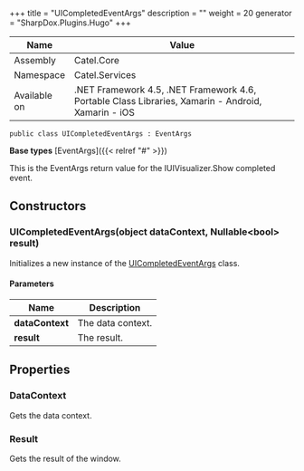

+++
title = "UICompletedEventArgs" 
description = ""
weight = 20
generator = "SharpDox.Plugins.Hugo"
+++

Name|Value
---|---
Assembly|Catel.Core
Namespace|Catel.Services
Available on|.NET Framework 4.5, .NET Framework 4.6, Portable Class Libraries, Xamarin - Android, Xamarin - iOS

```
public class UICompletedEventArgs : EventArgs
```

**Base types**
[EventArgs]({{&lt; relref "#" &gt;}})

This is the EventArgs return value for the IUIVisualizer.Show completed event.

## Constructors

### UICompletedEventArgs(object dataContext, Nullable&lt;bool&gt; result)

Initializes a new instance of the [UICompletedEventArgs](#) class.

#### Parameters

Name|Description
---|---
**dataContext**|The data context.
**result**|The result.

## Properties

### DataContext

Gets the data context.

### Result

Gets the result of the window.

